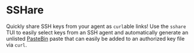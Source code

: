 # SSHare

Quickly share SSH keys from your agent as `curl`able links! Use the `sshare` TUI to easily select keys from an SSH agent and automatically generate an unlisted [PasteBin](https://pastebin.com) paste that can easily be added to an authorized key file via `curl`. 
